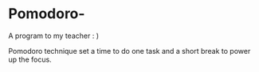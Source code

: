 # Pomodoro-
A program to my teacher : )

Pomodoro technique set a time to do one task and a short break to power up the focus.
